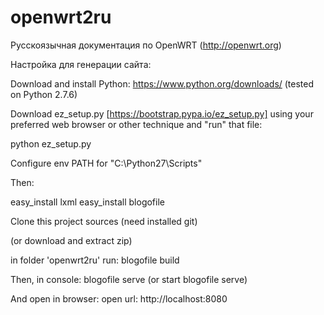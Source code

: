openwrt2ru
==========

Русскоязычная документация по OpenWRT (http://openwrt.org)


Настройка для генерации сайта:

Download and install Python: https://www.python.org/downloads/ (tested on Python 2.7.6)

Download ez_setup.py [https://bootstrap.pypa.io/ez_setup.py] using your preferred web browser or other technique and "run" that file:

  python ez_setup.py 

Configure env PATH for "C:\Python27\Scripts\"

Then:

  easy_install lxml
  easy_install blogofile


Clone this project sources (need installed git)

(or download and extract zip)

in folder 'openwrt2ru' run:
blogofile build

Then, in console:
blogofile serve
(or start blogofile serve)

And open in browser:
open url: http://localhost:8080